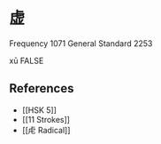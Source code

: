 # 虚
Frequency 1071
General Standard 2253

xū
FALSE

## References
- [[HSK 5]]
- [[11 Strokes]]
- [[虍 Radical]]